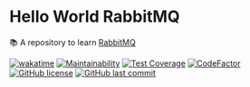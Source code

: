 # Hello World RabbitMQ

:books: A repository to learn [RabbitMQ](https://www.rabbitmq.com/)

[![wakatime](https://wakatime.com/badge/github/GuilhermeStracini/hello-world-rabbitmq.svg)](https://wakatime.com/badge/github/GuilhermeStracini/hello-world-rabbitmq)
[![Maintainability](https://api.codeclimate.com/v1/badges/87fcff4ea25008d0c3f4/maintainability)](https://codeclimate.com/github/GuilhermeStracini/hello-world-rabbitmq/maintainability)
[![Test Coverage](https://api.codeclimate.com/v1/badges/87fcff4ea25008d0c3f4/test_coverage)](https://codeclimate.com/github/GuilhermeStracini/hello-world-rabbitmq/test_coverage)
[![CodeFactor](https://www.codefactor.io/repository/github/GuilhermeStracini/hello-world-rabbitmq/badge)](https://www.codefactor.io/repository/github/GuilhermeStracini/hello-world-rabbitmq)
[![GitHub license](https://img.shields.io/github/license/GuilhermeStracini/hello-world-rabbitmq)](https://github.com/GuilhermeStracini/hello-world-rabbitmq)
[![GitHub last commit](https://img.shields.io/github/last-commit/GuilhermeStracini/hello-world-rabbitmq)](https://github.com/GuilhermeStracini/hello-world-rabbitmq)
